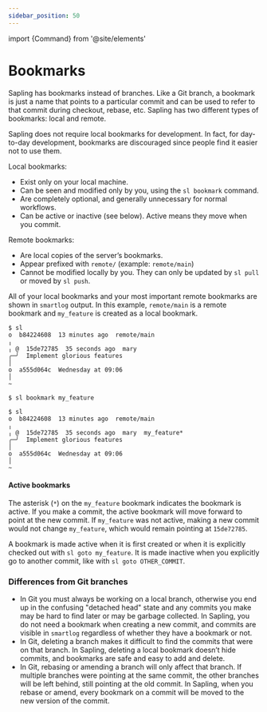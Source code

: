 ```yaml
---
sidebar_position: 50
---
```


import {Command} from '@site/elements'

# Bookmarks

Sapling has bookmarks instead of branches. Like a Git branch, a
bookmark is just a name that points to a particular commit and
can be used to refer to that commit during checkout, rebase, etc.
Sapling has two different types of bookmarks: local and remote.

Sapling does not require local bookmarks for development. In
fact, for day-to-day development, bookmarks are discouraged since
people find it easier not to use them.


Local bookmarks:

* Exist only on your local machine.
* Can be seen and modified only by you, using the `sl bookmark` command.
* Are completely optional, and generally unnecessary for normal workflows.
* Can be active or inactive (see below). Active means they move when you commit.

Remote bookmarks:

* Are local copies of the server’s bookmarks.
* Appear prefixed with `remote/` (example: `remote/main`)
* Cannot be modified locally by you.  They can only be updated by `sl pull` or moved by `sl push`.


All of your local bookmarks and your most important remote
bookmarks are shown in `smartlog` output. In this example,
`remote/main` is a remote bookmark and `my_feature` is created as
a local bookmark.


```sl-session
$ sl
o  b84224608  13 minutes ago  remote/main
╷
╷ @  15de72785  35 seconds ago  mary
╭─╯  Implement glorious features
│
o  a555d064c  Wednesday at 09:06
│
~

$ sl bookmark my_feature

$ sl
o  b84224608  13 minutes ago  remote/main
╷
╷ @  15de72785  35 seconds ago  mary  my_feature*
╭─╯  Implement glorious features
│
o  a555d064c  Wednesday at 09:06
│
~
```

#### Active bookmarks

The asterisk (`*`) on the `my_feature` bookmark indicates the
bookmark is active. If you make a commit, the active bookmark
will move forward to point at the new commit. If `my_feature` was
not active, making a new commit would not change `my_feature`,
which would remain pointing at `15de72785`.

A bookmark is made active when it is first created or when it is
explicitly checked out with `sl goto my_feature`. It is made
inactive when you explicitly go to another commit, like with `sl
goto OTHER_COMMIT`.


### Differences from Git branches

* In Git you must always be working on a local branch, otherwise
  you end up in the confusing "detached head" state and any
  commits you make may be hard to find later or may be garbage
  collected. In Sapling, you do not need a bookmark when creating
  a new commit, and commits are visible in `smartlog` regardless
  of whether they have a bookmark or not.
* In Git, deleting a branch makes it difficult to find the
  commits that were on that branch. In Sapling, deleting a local
  bookmark doesn’t hide commits, and bookmarks are safe and
  easy to add and delete.
* In Git, rebasing or amending a branch will only affect that
  branch. If multiple branches were pointing at the same
  commit, the other branches will be left behind, still
  pointing at the old commit. In Sapling, when you rebase or
  amend, every bookmark on a commit will be moved to the new
  version of the commit.
